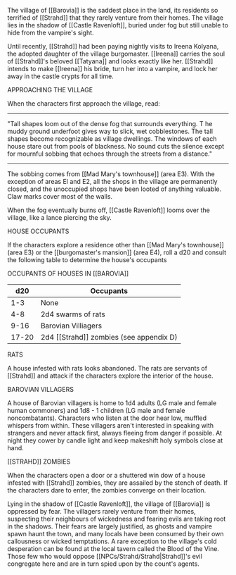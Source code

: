 The village of [[Barovia]] is the saddest place in the land, its residents so terrified of [[Strahd]] that they rarely venture from their homes. The village lies in the shadow of [[Castle Ravenloft]], buried under fog but still unable to hide from the vampire's sight.

Until recently, [[Strahd]] had been paying nightly visits to lreena Kolyana, the adopted daughter of the village burgomaster. [[Ireena]] carries the soul of [[Strahd]]'s beloved [[Tatyana]] and looks exactly like her. [[Strahd]] intends to make [[Ireena]] his bride, turn her into a vampire, and lock her away in the castle crypts for all time.

APPROACHING THE VILLAGE

When the characters first approach the village, read:
________________________________________________
"Tall shapes loom out of the dense fog that surrounds everything. T he muddy ground underfoot gives way to slick, wet cobblestones. The tall shapes become recognizable as village dwellings. The windows of each house stare out from pools of blackness. No sound cuts the silence except for mournful sobbing that echoes through the streets from a distance."
________________________________________________
The sobbing comes from [[Mad Mary's townhouse]] (area E3). With the exception of areas El and E2, all the shops in the village are permanently closed, and the unoccupied shops have been looted of anything valuable. Claw marks cover most of the walls.

When the fog eventually burns off, [[Castle Ravenloft]] looms over the village, like a lance piercing the sky.

HOUSE OCCUPANTS

If the characters explore a residence other than [[Mad Mary's townhouse]] (area E3) or the [[burgomaster's mansion]] (area E4), roll a d20 and consult the following table to determine the house's occupants

OCCUPANTS OF HOUSES IN [[BAROVIA]]

| d20   | Occupants                               |
| ----- | --------------------------------------- |
| 1-3   | None                                    |
| 4-8   | 2d4 swarms of rats                      |
| 9-16  | Barovian Villiagers                     |
| 17-20 | 2d4 [[Strahd]] zombies (see appendix D) | 

RATS

A house infested with rats looks abandoned. The rats are servants of [[Strahd]] and attack if the characters explore the interior of the house.

BAROVIAN VILLAGERS

A house of Barovian villagers is home to 1d4 adults (LG male and female human commoners) and 1d8 - 1 children (LG male and female noncombatants). Characters who listen at the door hear low, muffled whispers from within. These villagers aren't interested in speaking with strangers and never attack first, always fleeing from danger if possible. At night they cower by candle­ light and keep makeshift holy symbols close at hand.

[[STRAHD]] ZOMBIES

When the characters open a door or a shuttered win­ dow of a house infested with [[Strahd]] zombies, they are assailed by the stench of death. If the characters dare to enter, the zombies converge on their location.

Lying in the shadow of [[Castle Ravenloft]], the village of [[Barovia]] is oppressed by fear. The villagers rarely venture from their homes, suspecting their neighbours of wickedness and fearing evils are taking root in the shadows. Their fears are largely justified, as ghosts and vampire spawn haunt the town, and many locals have been consumed by their own callousness or wicked temptations. A rare exception to the village's cold desperation can be found at the local tavern called the Blood of the Vine. Those few who would oppose [[NPCs/Strahd/Strahd|Strahd]]'s evil congregate here and are in turn spied upon by the count's agents.